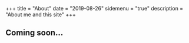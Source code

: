 +++
title = "About"
date = "2019-08-26"
sidemenu = "true"
description = "About me and this site"
+++

## Coming soon...